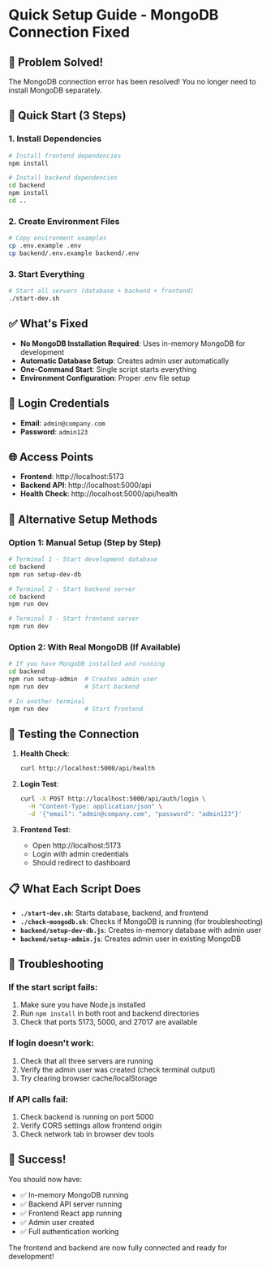 # Quick Setup Guide - MongoDB Connection Fixed

## 🚨 Problem Solved!

The MongoDB connection error has been resolved! You no longer need to install MongoDB separately.

## 🎯 Quick Start (3 Steps)

### 1. Install Dependencies
```bash
# Install frontend dependencies
npm install

# Install backend dependencies
cd backend
npm install
cd ..
```

### 2. Create Environment Files
```bash
# Copy environment examples
cp .env.example .env
cp backend/.env.example backend/.env
```

### 3. Start Everything
```bash
# Start all servers (database + backend + frontend)
./start-dev.sh
```

## ✅ What's Fixed

- **No MongoDB Installation Required**: Uses in-memory MongoDB for development
- **Automatic Database Setup**: Creates admin user automatically
- **One-Command Start**: Single script starts everything
- **Environment Configuration**: Proper .env file setup

## 🔐 Login Credentials

- **Email**: `admin@company.com`
- **Password**: `admin123`

## 🌐 Access Points

- **Frontend**: http://localhost:5173
- **Backend API**: http://localhost:5000/api
- **Health Check**: http://localhost:5000/api/health

## 🔧 Alternative Setup Methods

### Option 1: Manual Setup (Step by Step)
```bash
# Terminal 1 - Start development database
cd backend
npm run setup-dev-db

# Terminal 2 - Start backend server
cd backend
npm run dev

# Terminal 3 - Start frontend server
npm run dev
```

### Option 2: With Real MongoDB (If Available)
```bash
# If you have MongoDB installed and running
cd backend
npm run setup-admin  # Creates admin user
npm run dev          # Start backend

# In another terminal
npm run dev          # Start frontend
```

## 🧪 Testing the Connection

1. **Health Check**:
   ```bash
   curl http://localhost:5000/api/health
   ```

2. **Login Test**:
   ```bash
   curl -X POST http://localhost:5000/api/auth/login \
     -H "Content-Type: application/json" \
     -d '{"email": "admin@company.com", "password": "admin123"}'
   ```

3. **Frontend Test**:
   - Open http://localhost:5173
   - Login with admin credentials
   - Should redirect to dashboard

## 📋 What Each Script Does

- **`./start-dev.sh`**: Starts database, backend, and frontend
- **`./check-mongodb.sh`**: Checks if MongoDB is running (for troubleshooting)
- **`backend/setup-dev-db.js`**: Creates in-memory database with admin user
- **`backend/setup-admin.js`**: Creates admin user in existing MongoDB

## 🚨 Troubleshooting

### If the start script fails:
1. Make sure you have Node.js installed
2. Run `npm install` in both root and backend directories
3. Check that ports 5173, 5000, and 27017 are available

### If login doesn't work:
1. Check that all three servers are running
2. Verify the admin user was created (check terminal output)
3. Try clearing browser cache/localStorage

### If API calls fail:
1. Check backend is running on port 5000
2. Verify CORS settings allow frontend origin
3. Check network tab in browser dev tools

## 🎉 Success!

You should now have:
- ✅ In-memory MongoDB running
- ✅ Backend API server running
- ✅ Frontend React app running
- ✅ Admin user created
- ✅ Full authentication working

The frontend and backend are now fully connected and ready for development!